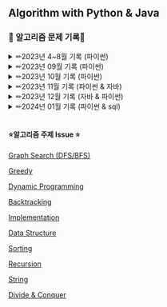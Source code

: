 ## Algorithm with Python & Java
### 📆 **알고리즘 문제 기록**📆

<details>
<summary>✏2023년 4~8월 기록 (파이썬) </summary>
    작성 중
</details>


<details>
<summary>✏2023년 09월 기록 (파이썬) </summary>
  
|no|날짜|사이트|주제|문제|
|:------:|---|:---:|:---:|---|
|1|9/18|백준|DP|[9465번 스티커](https://www.acmicpc.net/problem/9465)|
|2|9/19|백준|그래프 탐색|[2606번 바이러스](https://www.acmicpc.net/problem/2606)|
|3|9/20|백준|문자열|[4358번 생태학](https://www.acmicpc.net/problem/4358)|
|4|9/22|백준|그래프 탐색|[2667번 단지번호 붙이기](https://www.acmicpc.net/problem/2667)|
|5|9/23|백준|그래프 탐색|[11725번 트리의 부모 찾기](https://www.acmicpc.net/problem/11725)|
|6|9/25|백준|그래프 탐색|[1325번 효율적인 해킹](https://www.acmicpc.net/problem/1325)|
|7|9/27|백준|DP|[1010번 다리 놓기](https://www.acmicpc.net/problem/1010)|
|8|10/1|백준|그래프 탐색|[2178번 미로탐색](https://www.acmicpc.net/problem/2178)|
</details>

<details>
<summary>✏2023년 10월 기록 (파이썬) </summary>
  
|no|날짜|사이트|주제|문제|
|:------:|---|:---:|:---:|---|
|1|10/1|백준|그래프 탐색|[2178번 미로탐색](https://www.acmicpc.net/problem/2178)|
|2|10/2|백준|그래프 탐색|[7562번 나이트의 이동](https://www.acmicpc.net/problem/7562)|
|3|10/8|백준|DP|[17626번 Four Squares](https://www.acmicpc.net/problem/17626)|
|4|10/10|백준|그래프 탐색|[4963번 섬의 개수](https://www.acmicpc.net/problem/4963)|
|5|10/11|백준|구현|[20546번 기적의 매매법](https://www.acmicpc.net/problem/20546)|
|6|10/13|백준|DP|[1660번 캡틴 이다솜](https://www.acmicpc.net/problem/1660)|
|7|10/14|백준|구현|[1193번 분수찾기](https://www.acmicpc.net/problem/1193)|
|8|10/15|백준|그래프 탐색|[16918번 봄버맨](https://www.acmicpc.net/problem/16918)|
|9|10/19|백준|구현|[4396번 지뢰 찾기](https://www.acmicpc.net/problem/4396)|
|10|10/20|백준|그래프 탐색|[14940번 쉬운 최단거리](https://www.acmicpc.net/problem/14940)|
|11|10/21|백준|구현|[20291번 파일 정리](https://www.acmicpc.net/problem/20291)|
|12|10/22|백준|그리디|[14916번 거스름돈](https://www.acmicpc.net/problem/14916)|
|13||백준|그리디|[2217번 로프](https://www.acmicpc.net/problem/2217)|
|14|10/25|백준|그래프 탐색|[7576번 토마토](https://www.acmicpc.net/problem/7576)|
|15|10/26|백준|그리디|[1758번 알바생 강호](https://www.acmicpc.net/problem/1758)|
|16|10/27|백준|그래프 탐색|[7569번 토마토](https://www.acmicpc.net/problem/7569)|
|17|10/29|백준|그리디|[1343번 폴리오미노](https://www.acmicpc.net/problem/1343)|
|18||백준|그리디|[11508번 2+1 세일](https://www.acmicpc.net/problem/11508)|
|19|10/30|백준|구현|[17413번 단어 뒤집기2](https://www.acmicpc.net/problem/17413)|
</details>

<details>
<summary>✏2023년 11월 기록 (파이썬 & 자바)</summary>
  
|no|날짜|사이트|주제|문제|언어|
|:------:|---|:---:|:---:|:---:|---|
|1|11/1|백준|그리디|[13305번 주유소](https://www.acmicpc.net/problem/13305)|`python`|
|2|11/4|백준|그래프 탐색|[2668번 숫자고르기](https://www.acmicpc.net/problem/2668)|`python`|
|3|11/5|백준|그리디|[20115번 에너지 드링크](https://www.acmicpc.net/problem/20115)|`python`|
|4||백준|그리디|[13164번 행복 유치원](https://www.acmicpc.net/problem/13164)|`python`|
|5|11/8|백준|그래프 탐색|[9466번 텀 프로젝트](https://www.acmicpc.net/problem/9466)|`python`|
|6|11/9|백준|구현|[16926번 배열 돌리기1](https://www.acmicpc.net/problem/16926)|`python`|
|7|11/10|백준|그리디|[19598번 최소 회의실 개수](https://www.acmicpc.net/problem/19598)|`python`|
|8|11/12|백준|그리디|[20365번 블로그2](https://www.acmicpc.net/problem/20365)|`python`|
|9||백준|DP|[9655번 돌 게임](https://www.acmicpc.net/problem/9655)|`python`|
|10|11/15|백준|그래프 탐색|[2667번 단지번호 붙이기](https://www.acmicpc.net/problem/2667)|`java`|
|11|11/16|백준|그래프 탐색|[14502번 연구소](https://www.acmicpc.net/problem/14502)|`java`|
|12|11/17|백준|그리디|[2212번 센서](https://www.acmicpc.net/problem/2212)|`java`|
|13|11/18|백준|백트래킹|[15654번 N과 M(5)](https://www.acmicpc.net/problem/15654)|`java`|
|14|11/19|백준|백트래킹|[15655번 N과 M(6)](https://www.acmicpc.net/problem/15655)|`java`|
|15|11/20|백준|분할정복|[2630번 색종이 만들기](https://www.acmicpc.net/problem/2630)|`java`|
|16|11/22|백준|분할정복|[1992번 쿼드트리](https://www.acmicpc.net/problem/1992)|`java`|
|17|11/23|백준|그래프 탐색|[16234번 인구 이동](https://www.acmicpc.net/problem/16234)|`java`|
|18|11/25|백준|그래프 탐색|[16928번 뱀과 사다리 게임](https://www.acmicpc.net/problem/16928)|`java`|
|19|11/26|백준|그래프 탐색|[2583번 영역 구하기](https://www.acmicpc.net/problem/2583)|`java`|
|20|11/27|백준|그리디|[11000번 강의실 배정](https://www.acmicpc.net/problem/11000)|`java`|
|21|11/30|백준|백트래킹|[15656번 N과 M(7)](https://www.acmicpc.net/problem/15656)|`java`|
|22||백준|백트래킹|[15657번 N과 M(8)](https://www.acmicpc.net/problem/15657)|`java`|
</details>

<details>
<summary>✏2023년 12월 기록 (자바 & 파이썬)</summary>
    
|no|날짜|사이트|주제|문제|언어|
|:------:|---|:---:|:---:|:---:|---|
|1|12/1|백준|그래프 탐색|[13023번 ABCDE](https://www.acmicpc.net/problem/13023)|`java`|
|2||백준|문자열|[10798번 세로읽기](https://www.acmicpc.net/problem/10798)|`java`|
|3|12/8|백준|수학|[13458번 시험 감독](https://www.acmicpc.net/problem/13458)|`java`|
|4|12/9|백준|구현|[16935번 배열 돌리기3](https://www.acmicpc.net/problem/16935)|`java`|
|5||백준|구현|[20055번 컨베이어 벨트 위의 로봇](https://www.acmicpc.net/problem/20055)|`java`|
|6|12/10|백준|DP|[14501번 퇴사](https://www.acmicpc.net/problem/14501)|`java`|
|7||백준|DP|[9095번 1, 2, 3 더하기](https://www.acmicpc.net/problem/9095)|`java`|
|8|12/11|백준|백트래킹|[14889번 스타트와 링크](https://www.acmicpc.net/problem/14889)|`java`|
|9|12/13|백준|그래프 탐색|[1697번 숨바꼭질](https://www.acmicpc.net/problem/1697)|`java`|
|10|12/15|백준|그리디|[1744번 수 묶기](https://www.acmicpc.net/problem/1744)|`java`|
|11|12/17|백준|DP|[11053번 가장 긴 증가하는 부분 수열](https://www.acmicpc.net/problem/11053)|`java`|
|12||백준|이분탐색|[2512번 예산](https://www.acmicpc.net/problem/2512)|`java`|
|13|12/19|백준|시뮬레이션|[14503번 로봇 청소기](https://www.acmicpc.net/problem/14503)|`java`|
|14|12/20|백준|이분탐색|[2805번 나무 자르기](https://www.acmicpc.net/problem/2805)|`java`|
|15|12/21|백준|시뮬레이션|[14499번 주사위 굴리기](https://www.acmicpc.net/problem/14499)|`java`|
|16|12/23|백준|이분탐색|[10816번 숫자 카드2](https://www.acmicpc.net/problem/10816)|`java`|
|17|12/24|백준|문자열|[6550번 부분 문자열](https://www.acmicpc.net/problem/6550)|`java`|
|18|12/28|백준|문자열|[1254번 팰린드롬 만들기](https://www.acmicpc.net/problem/1254)|`java`|
|18(2)||백준|문자열|[1254번 팰린드롬 만들기](https://www.acmicpc.net/problem/1254)|`python`|
|19|12/29|백준|시뮬레이션|[17144번 미세먼지 안녕!](https://www.acmicpc.net/problem/17144)|`python`|
|20|12/30|백준|문자열|[17144번 듣보잡](https://www.acmicpc.net/problem/17144)|`python`|
|21||백준|그래프 탐색|[2206번 벽 부수고 이동하기](https://www.acmicpc.net/problem/2206)|`python`|
|22|12/31|백준|문자열|[1120번 문자열](https://www.acmicpc.net/problem/1120)|`python`|
</details>

<details>
<summary>✏2024년 01월 기록 (파이썬 & sql)</summary>

|no|날짜|사이트|주제|문제|언어|
|:------:|:---:|:---:|:---:|:---:|---|
|1|1/2|프로그래머스|SQL|SELECT 5문제|`sql`|
|2|1/4|백준|그래프 탐색|[14500번 테트로미노](https://www.acmicpc.net/problem/14500)|`python`|
|3|1/7|프로그래머스|SQL|SELECT 5문제|`sql`|
|4|1/8|백준|시뮬레이션|[20056번 마법사 상어와 파이어볼](https://www.acmicpc.net/problem/20056)|`python`|
|5||프로그래머스|SQL|SELECT 10문제|`sql`|
|6|1/9|프로그래머스|SQL|GROUP BY 6문제|`sql`|
|7||백준|누적합|[11659번 구간 합 구하기4](https://www.acmicpc.net/problem/11659)|`python`|
|8|1/10|백준|이분탐색|[2110번 공유기 설치](https://www.acmicpc.net/problem/2110)|`python`|
|9||프로그래머스|SQL|집계함수 6문제|`sql`|
|10||프로그래머스|SQL|IS NULL 5문제|`sql`|
|11|1/12|프로그래머스|SQL|String, Date, Join, Group By 문제|`sql`|
|12|1/17|코드트리|그리디|[2015_2_1바이러스검사]()|`python`|
|13|1/18|백준|DP|[9251번 LCS](https://www.acmicpc.net/problem/9251)|`python`|
|14|1/19|백준|DP|[9252번 LCS2](https://www.acmicpc.net/problem/9252)|`python`|
|15||백준|구현|[1913번 달팽이](https://www.acmicpc.net/problem/1913)|`python`|
|16|1/21|백준|구현|[20125번 쿠키의 신체 측정](https://www.acmicpc.net/problem/20125)|`python`|
|17|1/23|백준|구현|[14891번 톱니바퀴](https://www.acmicpc.net/problem/14891)|`python`|
|18|1/24|백준|자료구조|[2164번 카드2](https://www.acmicpc.net/problem/2164)|`python`|
|19||백준|구현|[1244번 스위치 켜고 끄기](https://www.acmicpc.net/problem/1244)|`python`|
|20|1/26|백준|DP|[1890번 점프](https://www.acmicpc.net/problem/1890)|`python`|
|21|1/28|백준|그리디|[1092번 배](https://www.acmicpc.net/problem/1092)|`python`|
|22|1/31|리트코드|문자열|[3번 LSWRC](https://leetcode.com/problems/longest-substring-without-repeating-characters/description/)|`python`|
</details>


<br>

#### ⭐**알고리즘 주제 Issue** ⭐

[Graph Search (DFS/BFS)](https://github.com/leejw-lu/Algorithm/issues/1#issue-1673090368)

[Greedy](https://github.com/leejw-lu/Algorithm/issues/3#issue-1676103556)

[Dynamic Programming](https://github.com/leejw-lu/Algorithm/issues/2#issue-1673096489)

[Backtracking](https://github.com/leejw-lu/Algorithm/issues/10#issue-1825616278)

[Implementation](https://github.com/leejw-lu/Algorithm/issues/7#issue-1751875722)

[Data Structure](https://github.com/leejw-lu/Algorithm/issues/4#issue-1677155749)

[Sorting](https://github.com/leejw-lu/Algorithm/issues/5#issue-1692522009)

[Recursion](https://github.com/leejw-lu/Algorithm/issues/6#issue-1698607115)

[String](https://github.com/leejw-lu/Algorithm/issues/9#issue-1806562171)

[Divide & Conquer](https://github.com/leejw-lu/Algorithm/issues/13#issue-2002314743)


